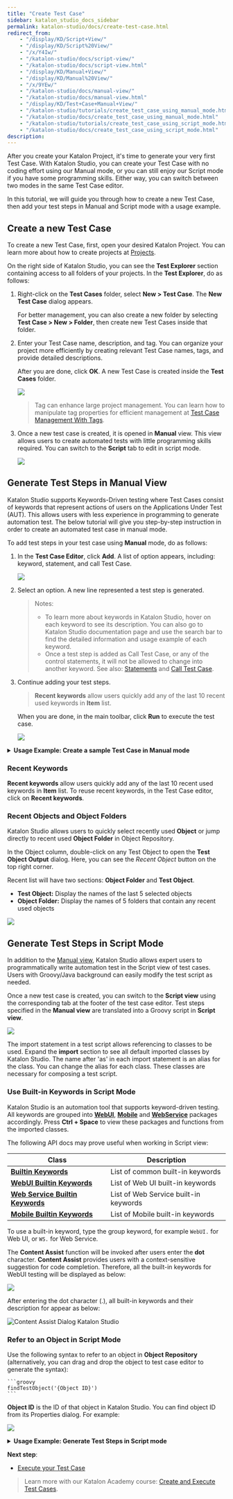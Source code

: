 ```yaml
---
title: "Create Test Case"
sidebar: katalon_studio_docs_sidebar
permalink: katalon-studio/docs/create-test-case.html
redirect_from:
    - "/display/KD/Script+View/"
    - "/display/KD/Script%20View/"
    - "/x/Y4Iw/"
    - "/katalon-studio/docs/script-view/"
    - "/katalon-studio/docs/script-view.html"
    - "/display/KD/Manual+View/"
    - "/display/KD/Manual%20View/"
    - "/x/9YEw/"
    - "/katalon-studio/docs/manual-view/"
    - "/katalon-studio/docs/manual-view.html"
    - "/display/KD/Test+Case+Manual+View/"
    - "/katalon-studio/tutorials/create_test_case_using_manual_mode.html"
    - "/katalon-studio/docs/create_test_case_using_manual_mode.html"
    - "/katalon-studio/tutorials/create_test_case_using_script_mode.html"
    - "/katalon-studio/docs/create_test_case_using_script_mode.html"
description:
---
```


After you create your Katalon Project, it's time to generate your very first Test Case. With Katalon Studio, you can create your Test Case with no coding effort using our Manual mode, or you can still enjoy our Script mode if you have some programming skills. Either way, you can switch between two modes in the same Test Case editor.

In this tutorial, we will guide you through how to create a new Test Case, then add your test steps in Manual and Script mode with a usage example.

## Create a new Test Case

To create a new Test Case, first, open your desired Katalon Project. You can learn more about how to create projects at [Projects](link).

On the right side of Katalon Studio, you can see the **Test Explorer** section containing access to all folders of your projects. In the **Test Explorer**, do as follows:

1. Right-click on the **Test Cases** folder, select **New > Test Case**. The **New Test Case** dialog appears.

    For better management, you can also create a new folder by selecting **Test Case > New > Folder**, then create new Test Cases inside that folder.

2. Enter your Test Case name, description, and tag. You can organize your project more efficiently by creating relevant Test Case names, tags, and provide detailed descriptions.

    After you are done, click **OK**. A new Test Case is created inside the **Test Cases** folder.

    ![](https://github.com/katalon-studio/docs-images/raw/master/katalon-studio/docs/manual-view/image2017-2-15-93A593A10.png)  

    > Tag can enhance large project management. You can learn how to manipulate tag properties for efficient management at [Test Case Management With Tags](https://docs.katalon.com/katalon-studio/docs/test-case-management-with-tags.html).

2. Once a new test case is created, it is opened in **Manual** view. This view allows users to create automated tests with little programming skills required. You can switch to the **Script** tab to edit in script mode.

    ![](https://github.com/katalon-studio/docs-images/raw/master/katalon-studio/docs/manual-view/image2017-8-18-133A533A45.png)  

## Generate Test Steps in Manual View

Katalon Studio supports Keywords-Driven testing where Test Cases consist of keywords that represent actions of users on the Applications Under Test (AUT). This allows users with less experience in programming to generate automation test. The below tutorial will give you step-by-step instruction in order to create an automated test case in manual mode.

To add test steps in your test case using **Manual** mode, do as follows:

1. In the **Test Case Editor**, click **Add**. A list of option appears, including: keyword, statement, and call Test Case.

    ![](https://github.com/katalon-studio/docs-images/raw/master/katalon-studio/docs/manual-view/image2017-8-18-133A543A48.png)

2. Select an option. A new line represented a test step is generated.

    > Notes:
    >
    > * To learn more about keywords in Katalon Studio, hover on each keyword to see its description. You can also go to Katalon Studio documentation page and use the search bar to find the detailed information and usage example of each keyword.
    > * Once a test step is added as Call Test Case, or any of the control statements, it will not be allowed to change into another keyword. See also: [Statements](https://docs.katalon.com/katalon-studio/docs/statements.html) and [Call Test Case](https://docs.katalon.com/katalon-studio/docs/call-test-case.html).

3. Continue adding your test steps.

    > **Recent keywords** allow users quickly add any of the last 10 recent used keywords in **Item** list.

    When you are done, in the main toolbar, click **Run** to execute the test case.

    ![](https://github.com/katalon-studio/docs-images/raw/master/katalon-studio/docs/manual-view/image2017-8-11-103A573A37.png)

<details><summary><strong>Usage Example: Create a sample Test Case in Manual mode</strong></summary>

Given a sample test case with the steps as below:

* Open the browser
* Navigate to a website
* Click on certain control
* Validate if a control exists on the page
* Close the browser

1. **Open the browser**: Select the **[Open Browser](/display/KD/%5BWebUI%5D+Open+Browser)** keyword. This keyword will open a browser and navigate to the specified URL if provided. (selected keywords will have their description displayed along for reference)
    ![](https://github.com/katalon-studio/docs-images/raw/master/katalon-studio/docs/manual-view/image2017-8-18-143A13A24.png)

2. **Navigate to a website**: Add the **[Navigate To Url](/display/KD/%5BWebUI%5D+Navigate+to+Url)** keyword. This keyword will navigate to a specified URL. Double click on the **Input** cell to provide additional data (parameters) for the keyword.
    ![](https://github.com/katalon-studio/docs-images/raw/master/katalon-studio/docs/manual-view/image2017-8-18-143A363A31.png)

    The **Input** dialog is displayed.
    ![](https://github.com/katalon-studio/docs-images/raw/master/katalon-studio/docs/manual-view/image2017-6-30-193A63A59.png)

    <table><thead><tr><th>Field</th><th>Description</th></tr></thead><tbody><tr><td>No</td><td>The number of parameter for the selected keyword.</td></tr><tr><td>Param Name</td><td>The name of the parameter.</td></tr><tr><td>Param Type</td><td>The required data type for the parameter.</td></tr><tr><td>Value Type</td><td>The type of your input value (e.g. strings, <a class="external-link" href="/display/KD/Variable+Types" rel="nofollow">variables</a>, <a class="external-link" href="/display/KD/Manage+Test+Data" rel="nofollow">data sources</a>...)</td></tr><tr><td>Value</td><td><p>The input value for this parameter.</p><blockquote class="important"><p>Input value can be varied based on&nbsp;<strong>Value Type</strong>. Refer to&nbsp;<a class="external-link" href="/display/KD/Value+Types" rel="nofollow">Value Types in Katalon</a>&nbsp;for more details.</p></blockquote></td></tr></tbody></table>

    For now, enter the URL of Katalon demo AUT ([http://demoaut.katalon.com](http://demoaut.katalon.com)) into the **Value** column then click **OK**.

3. **Click on certain control**: Add the **[Click](/display/KD/%5BWebUI%5D+Click)** keyword. This keyword represents the click action on a given object. Double click on the **Object** cell to provide the object for the keyword.
    ![](https://github.com/katalon-studio/docs-images/raw/master/katalon-studio/docs/manual-view/image2017-8-18-143A513A0.png)

4. **Validate if a control exists on the page**: All captured objects in **Object Repository** are displayed in the **Test Object Input** dialog (Refer to [Spy Object](/display/KD/Record+and+Spy+Utilities) for details regarding how to capture objects). Select your object then click **OK**.  
    ![](https://github.com/katalon-studio/docs-images/raw/master/katalon-studio/docs/manual-view/image2017-6-30-193A143A44.png)

    Add the **[Verify Element Present](/display/KD/%5BWebUI%5D+Verify+Element+Present)** keyword. This keyword validates if a certain object is displayed on the executing browser. Similar to the previous step, you need to specify the object to be used with this keyword.  
    ![](https://github.com/katalon-studio/docs-images/raw/master/katalon-studio/docs/manual-view/image2017-8-18-143A543A15.png)

5. **Close the browser**: Add the **[Close Browser](/display/KD/%5BWebUI%5D+Close+Browser)** keyword and save your test case.  

    ![](https://github.com/katalon-studio/docs-images/raw/master/katalon-studio/docs/manual-view/image2017-8-18-143A563A32.png)

</details>

### Recent Keywords

**Recent keywords** allow users quickly add any of the last 10 recent used keywords in **Item** list. To reuse recent keywords, in the Test Case editor, click on **Recent keywords**.
### Recent Objects and Object Folders

Katalon Studio allows users to quickly select recently used **Object** or jump directly to recent used **Object Folder** in Object Repository.

In the Object column, double-click on any Test Object to open the **Test Object Output** dialog. Here, you can see the _Recent Object_ button on the top right corner.

Recent list will have two sections: **Object Folder** and **Test Object**.

* **Test Object:** Display the names of the last 5 selected objects
* **Object Folder:** Display the names of 5 folders that contain any recent used objects

![](https://github.com/katalon-studio/docs-images/raw/master/katalon-studio/docs/manual-view/image2017-8-25-173A293A39.png)

## Generate Test Steps in Script Mode

In addition to the [Manual view](/display/KD/Test+Case+Manual+View), Katalon Studio allows expert users to programmatically write automation test in the Script view of test cases. Users with Groovy/Java background can easily modify the test script as needed.

Once a new test case is created, you can switch to the **Script view** using the corresponding tab at the footer of the test case editor. Test steps specified in the **Manual view** are translated into a Groovy script in **Script view**.

![](https://github.com/katalon-studio/docs-images/raw/master/katalon-studio/docs/script-view/image2017-6-30-193A243A19.png)

The import statement in a test script allows referencing to classes to be used. Expand the **import** section to see all default imported classes by Katalon Studio. The name after 'as' in each import statement is an alias for the class. You can change the alias for each class. These classes are necessary for composing a test script.

### Use Built-in Keywords in Script Mode

Katalon Studio is an automation tool that supports keyword-driven testing. All keywords are grouped into **[WebUI](http://docs.katalon.com/display/KD/Web+UI)**, **[Mobile](http://docs.katalon.com/display/KD/Mobile)** and **[WebService](http://docs.katalon.com/display/KD/Web+Service)** packages accordingly. Press **Ctrl + Space** to view these packages and functions from the imported classes.

The following API docs may prove useful when working in Script view:
    
| Class | Description |
| --- | --- |
| **[Builtin Keywords](http://api-docs.katalon.com/studio/v4.6.0.2/api/com/kms/katalon/core/keyword/BuiltinKeywords.html)** | List of common built-in keywords |
| **[WebUI Builtin Keywords](http://api-docs.katalon.com/studio/v4.6.0.2/api/com/kms/katalon/core/webui/keyword/WebUiBuiltInKeywords.html)** | List of Web UI built-in keywords |
| **[Web Service Builtin Keywords](http://api-docs.katalon.com/studio/v4.6.0.2/api/com/kms/katalon/core/webservice/keyword/WSBuiltInKeywords.html)** | List of Web Service built-in keywords |
| **[Mobile Builtin Keywords](http://api-docs.katalon.com/studio/v4.6.0.2/api/com/kms/katalon/core/mobile/keyword/MobileBuiltInKeywords.html)** | List of Mobile built-in keywords |

To use a built-in keyword, type the group keyword, for example `WebUI.` for Web UI, or `WS.` for Web Service.

The **Content Assist** function will be invoked after users enter the **dot** character. **Content Assist** provides users with a context-sensitive suggestion for code completion. Therefore, all the built-in keywords for WebUI testing will be displayed as below:

   ![](https://github.com/katalon-studio/docs-images/raw/master/katalon-studio/docs/script-view/image2017-6-30-193A253A5.png)

After entering the dot character (.), all built-in keywords and their description for appear as below:

![Content Assist Dialog Katalon Studio](https://github.com/katalon-studio/docs-images/raw/master/katalon-studio/tutorials/create_test_case_using_script_mode/4.-Content-Assist.png)

### Refer to an Object in Script Mode

Use the following syntax to refer to an object in **Object Repository** (alternatively, you can drag and drop the object to test case editor to generate the syntax):

    ```groovy
    findTestObject('{Object ID}')
    ```
    
**Object ID** is the ID of that object in Katalon Studio. You can find object ID from its Properties dialog. For example:

![](https://github.com/katalon-studio/docs-images/raw/master/katalon-studio/docs/script-view/image2017-2-15-133A183A7.png)

<details><summary><strong>Usage Example: Generate Test Steps in Script mode</strong></summary>

Given a sample test case with the steps as below:

* Open the browser
* Navigate to a website
* Click on certain control
* Validate if a control exists on the page
* Close the browser

In this scenario, you will create a Web application test script to make use of the **[Web UI](/x/VQAM) [built-in keywords](/x/VQAM)**. Follow these steps to automate the above test scenario in **Script view**:

1. **Open the browser**: Type `WebUI.` and select the **[Open Browser](/display/KD/%5BWebUI%5D+Open+Browser)** keyword. This keyword opens a browser and navigates to the specified URL if it is provided. Selected keywords will have their description displayed along for reference.

   ![](https://github.com/katalon-studio/docs-images/raw/master/katalon-studio/docs/script-view/image2017-6-30-193A283A19.png)

2. **Navigate to a website**: Enter the **[Navigate To Url](/display/KD/%5BWebUI%5D+Navigate+to+Url)** keyword. This keyword navigates to a specified URL. For now, enter the URL of Katalon Studio ([katalon.com](http://katalon.com)) as the value of the parameter.

    ![](https://github.com/katalon-studio/docs-images/raw/master/katalon-studio/docs/script-view/image2017-6-30-193A293A21.png)  

3. **Click on certain control**: Enter the **[Click](/display/KD/%5BWebUI%5D+Click)** keyword. This keyword represents the click action on a given object. You need to specify an object for this action.
    ![](https://github.com/katalon-studio/docs-images/raw/master/katalon-studio/docs/script-view/image2017-6-30-193A293A41.png)  

    To refer to an object in **Object Repository**, use `findTestObject('{Object ID}')`, in which **Object ID** is the ID of that object in Katalon Studio. You can also drag and drop the object to test case editor to generate this syntax.
    
    > You can find object ID from its Properties dialog. For example:
    > 
    > ![](https://github.com/katalon-studio/docs-images/raw/master/katalon-studio/docs/script-view/image2017-2-15-133A183A7.png)
    
4. **Validate if a control exists on the page**: Enter the **[Verify Element Present](/display/KD/%5BWebUI%5D+Verify+Element+Present)** keyword. This keyword validates if a certain object is displayed on the executing browser. Similar to the previous step, you need to specify the object to be used with this keyword.

    ![](https://github.com/katalon-studio/docs-images/raw/master/katalon-studio/docs/script-view/image2017-2-15-133A263A9.png)

5. **Close the browser**: Add the **[Close Browser](/display/KD/%5BWebUI%5D+Close+Browser)** keyword and save your test case.

    ![](https://github.com/katalon-studio/docs-images/raw/master/katalon-studio/docs/script-view/image2017-2-15-133A273A9.png)

</details>

**Next step**:

* [Execute your Test Case]()

> Learn more with our Katalon Academy course: [Create and Execute Test Cases](https://academy.katalon.com/courses/create-execute-test-cases/?utm_source=kat_docs_create&utm_medium=bottom_link&utm_campaign=academy_promotion).
